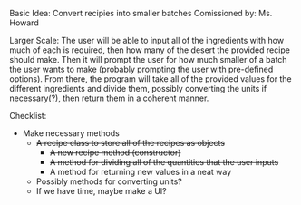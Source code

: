Basic Idea: Convert recipies into smaller batches
Comissioned by: Ms. Howard



Larger Scale:
The user will be able to input all of the ingredients with how much of each is required, then how 
many of the desert the provided recipe should make. Then it will prompt the user for how much smaller of a 
batch the user wants to make (probably prompting the user with pre-defined options). From there, the
program will take all of the provided values for the different ingredients and divide them, possibly
converting the units if necessary(?), then return them in a coherent manner.

Checklist:
- Make necessary methods
    - ~~A recipe class to store all of the recipes as objects~~
        - ~~A new recipe method (constructor)~~
        - ~~A method for dividing all of the quantities that the user inputs~~
        - A method for returning new values in a neat way
    - Possibly methods for converting units?
    - If we have time, maybe make a UI?